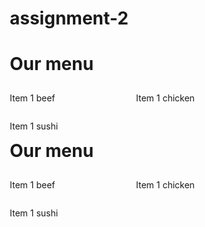# assignment-2
<html>
<head>
<title>menu</title>
<style>
* {
    box-sizing:border-box;

}
h1{
    margin-bottom:15px;
}



p{
    border:1px solid black;
    background-color:gray;
    color:black;
    
}

@media(min-width:992px){
    .col-lg-1, .col-lg-2, .col-lg-3, .col-lg-4, .col-lg-5, .col-lg-6, .col-lg-7, .col-lg-8, .col-lg-9, .col-lg-10, .col-lg-11, .col-lg-12{
        float:left;
    }
    .col-lg-1{
        width:8.33%;
    }
    .col-lg-2{
        width:16.66%;
    }
    .col-lg-3{
        width:25%;
    }
    .col-lg-4{
        width:33.33%;
    }
    .col-lg-5{
        width:41.66%;
    }
    .col-lg-6{
        width:50%;
    }
    .col-lg-7{
        width:58.33%;
    }
    .col-lg-8{
        width:66.66%;
    }
    .col-lg-9{
        width:75%;
    }
    .col-lg-10{
        width:83.33%;
    }
    .col-lg-11{
        width:91.66%;
    }
    .col-lg-12{
        width:100%;
    }
    
}
@media(min-width:768px) and (max-width:991px){
    .col-md-1, .col-md-2, .col-md-3, .col-md-4, .col-md-5, .col-md-6, .col-md-7, .col-md-8, .col-md-9, .col-md-10, .col-md-11, .col-md-12{
        float:left;
    }
    .col-md-1{
        width:8.33%;
    }
    .col-md-2{
        width:16.66%;
    }
    .col-md-3{
        width:25%;
    }
    .col-md-4{
        width:33.33%;
    }
    .col-md-5{
        width:41.66%;
    }
    .col-md-6{
        width:50%;
    }
    .col-md-7{
        width:58.33%;
    }
    .col-md-8{
        width:66.66%;
    }
    .col-md-9{
        width:75%;
    }
    .col-md-10{
        width:83.33%;
    }
    .col-md-11{
        width:91.66%;
    }
    .col-md-12{
        width:100%;
    }
    
}
@media(min-width:768px) and (max-width:991px){
    .col-md-1, .col-md-2, .col-md-3, .col-md-4, .col-md-5, .col-md-6, .col-md-7, .col-md-8, .col-md-9, .col-md-10, .col-md-11, .col-md-12{
        float:left;
    }
    .col-md-1{
        width:8.33%;
    }
    .col-md-2{
        width:16.66%;
    }
    .col-md-3{
        width:25%;
    }
    .col-md-4{
        width:33.33%;
    }
    .col-md-5{
        width:41.66%;
    }
    .col-md-6{
        width:50%;
    }
    .col-md-7{
        width:58.33%;
    }
    .col-md-8{
        width:66.66%;
    }
    .col-md-9{
        width:75%;
    }
    .col-md-10{
        width:83.33%;
    }
    .col-md-11{
        width:91.66%;
    }
    .col-md-12{
        width:100%;
    }
    
}


@media(max-width:767px){
    .col-sm-1, .col-sm-2, .col-sm-3, .col-sm-4, .col-sm-5, .col-sm-6, .col-sm-7, .col-sm-8, .col-sm-9, .col-sm-10, .col-sm-11, .col-sm-12{
        float:left;
    }
    .col-sm-1{
        width:8.33%;
    }
    .col-sm-2{
        width:16.66%;
    }
    .col-sm-3{
        width:25%;
    }
    .col-sm-4{
        width:33%;
    }
    .col-sm-5{
        width:41.66%;
    }
    .col-sm-6{
        width:50%;
    }
    .col-sm-7{
        width:58.33%;
    }
    .col-sm-8{
        width:66.66%;
    }
    .col-sm-9{
        width:75%;
    }
    .col-sm-10{
        width:83.33%;
    }
    .col-sm-11{
        width:91.66%;
    }
    .col-sm-12{
        width:100%;
    }
    
}
</style>
</body>
<h1>Our menu</h1>
<div class="coi-lg-4 col-md-6 col-sm-12"><p>Item 1 beef</p></div>
<div class="coi-lg-4 col-md-6 col-sm-12"><p>Item 1 chicken</p></div>
<div class="coi-lg-4 col-md-12 col-sm-12"><p>Item 1 sushi</p></div>
</body>
</html>


<html>
<head>
<title>menu</title>
<style>
* {
    box-sizing:border-box;

}
h1{
    margin-bottom:15px;
}



p{
    border:1px solid black;
    background-color:gray;
    color:black;
    
}

@media(min-width:992px){
    .col-lg-1, .col-lg-2, .col-lg-3, .col-lg-4, .col-lg-5, .col-lg-6, .col-lg-7, .col-lg-8, .col-lg-9, .col-lg-10, .col-lg-11, .col-lg-12{
        float:left;
    }
    .col-lg-1{
        width:8.33%;
    }
    .col-lg-2{
        width:16.66%;
    }
    .col-lg-3{
        width:25%;
    }
    .col-lg-4{
        width:33.33%;
    }
    .col-lg-5{
        width:41.66%;
    }
    .col-lg-6{
        width:50%;
    }
    .col-lg-7{
        width:58.33%;
    }
    .col-lg-8{
        width:66.66%;
    }
    .col-lg-9{
        width:75%;
    }
    .col-lg-10{
        width:83.33%;
    }
    .col-lg-11{
        width:91.66%;
    }
    .col-lg-12{
        width:100%;
    }
    
}
@media(min-width:768px) and (max-width:991px){
    .col-md-1, .col-md-2, .col-md-3, .col-md-4, .col-md-5, .col-md-6, .col-md-7, .col-md-8, .col-md-9, .col-md-10, .col-md-11, .col-md-12{
        float:left;
    }
    .col-md-1{
        width:8.33%;
    }
    .col-md-2{
        width:16.66%;
    }
    .col-md-3{
        width:25%;
    }
    .col-md-4{
        width:33.33%;
    }
    .col-md-5{
        width:41.66%;
    }
    .col-md-6{
        width:50%;
    }
    .col-md-7{
        width:58.33%;
    }
    .col-md-8{
        width:66.66%;
    }
    .col-md-9{
        width:75%;
    }
    .col-md-10{
        width:83.33%;
    }
    .col-md-11{
        width:91.66%;
    }
    .col-md-12{
        width:100%;
    }
    
}
@media(min-width:768px) and (max-width:991px){
    .col-md-1, .col-md-2, .col-md-3, .col-md-4, .col-md-5, .col-md-6, .col-md-7, .col-md-8, .col-md-9, .col-md-10, .col-md-11, .col-md-12{
        float:left;
    }
    .col-md-1{
        width:8.33%;
    }
    .col-md-2{
        width:16.66%;
    }
    .col-md-3{
        width:25%;
    }
    .col-md-4{
        width:33.33%;
    }
    .col-md-5{
        width:41.66%;
    }
    .col-md-6{
        width:50%;
    }
    .col-md-7{
        width:58.33%;
    }
    .col-md-8{
        width:66.66%;
    }
    .col-md-9{
        width:75%;
    }
    .col-md-10{
        width:83.33%;
    }
    .col-md-11{
        width:91.66%;
    }
    .col-md-12{
        width:100%;
    }
    
}


@media(max-width:767px){
    .col-sm-1, .col-sm-2, .col-sm-3, .col-sm-4, .col-sm-5, .col-sm-6, .col-sm-7, .col-sm-8, .col-sm-9, .col-sm-10, .col-sm-11, .col-sm-12{
        float:left;
    }
    .col-sm-1{
        width:8.33%;
    }
    .col-sm-2{
        width:16.66%;
    }
    .col-sm-3{
        width:25%;
    }
    .col-sm-4{
        width:33%;
    }
    .col-sm-5{
        width:41.66%;
    }
    .col-sm-6{
        width:50%;
    }
    .col-sm-7{
        width:58.33%;
    }
    .col-sm-8{
        width:66.66%;
    }
    .col-sm-9{
        width:75%;
    }
    .col-sm-10{
        width:83.33%;
    }
    .col-sm-11{
        width:91.66%;
    }
    .col-sm-12{
        width:100%;
    }
    
}
</style>
</body>
<h1>Our menu</h1>
<div class="coi-lg-4 col-md-6 col-sm-12"><p>Item 1 beef</p></div>
<div class="coi-lg-4 col-md-6 col-sm-12"><p>Item 1 chicken</p></div>
<div class="coi-lg-4 col-md-12 col-sm-12"><p>Item 1 sushi</p></div>
</body>
</html>



